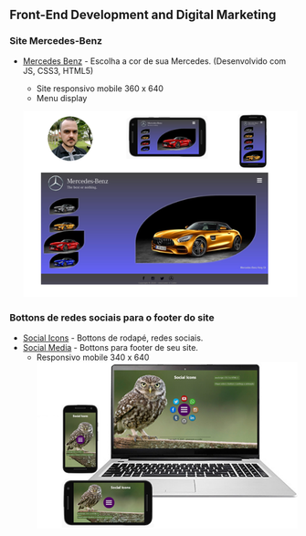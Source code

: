 ## Front-End Development and Digital Marketing ##

### Site Mercedes-Benz ### 

* [Mercedes Benz](https://emersonn-e-coder.github.io/Mercedes-Benz/) - Escolha a cor de sua Mercedes. (Desenvolvido com JS, CSS3, HTML5)
    *  Site responsivo mobile 360 x 640
    *  Menu display 
    
    ![](https://github.com/emersonn-e-coder/Mercedes-Benz/blob/master/imagens/paper-web.png)

### Bottons de redes sociais para o footer do site ###

* [Social Icons](https://emersonn-e-coder.github.io/Social-icons/) - Bottons de rodapé, redes sociais.
* [Social Media](https://emersonn-e-coder.github.io/Social-Media/) - Bottons para footer de seu site.
    * Responsivo mobile 340 x 640 
![](https://github.com/emersonn-e-coder/Social-Media/blob/master/imagens/paer-coruja-ofic.png)

